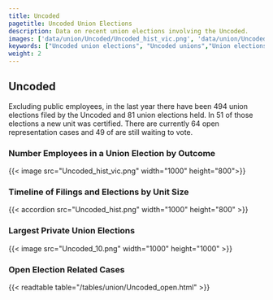 ```yaml
---
title: Uncoded
pagetitle: Uncoded Union Elections
description: Data on recent union elections involving the Uncoded.
images: ['data/union/Uncoded/Uncoded_hist_vic.png', 'data/union/Uncoded/Uncoded_hist_size.png', 'data/union/Uncoded/Uncoded_10.png']
keywords: ["Uncoded union elections", "Uncoded unions","Union elections"]
weight: 2
---
```

##  Uncoded

Excluding public employees, in the last year there have been 494 union elections filed by the Uncoded and 81 union elections held. In 51 of those elections a new unit was certified. There are currently 64 open representation cases and 49 of are still waiting to vote.

### Number Employees in a Union Election by Outcome
{{< image src="Uncoded_hist_vic.png" width="1000" height="800">}}

### Timeline of Filings and Elections by Unit Size
{{< accordion src="Uncoded_hist.png" width="1000" height="800" >}}

### Largest Private Union Elections
{{< image src="Uncoded_10.png" width="1000" height="1000"  >}}

### Open Election Related Cases
{{< readtable table="/tables/union/Uncoded_open.html" >}}

